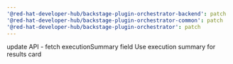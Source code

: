```yaml
---
'@red-hat-developer-hub/backstage-plugin-orchestrator-backend': patch
'@red-hat-developer-hub/backstage-plugin-orchestrator-common': patch
'@red-hat-developer-hub/backstage-plugin-orchestrator': patch
---
```


update API - fetch executionSummary field
Use execution summary for results card
